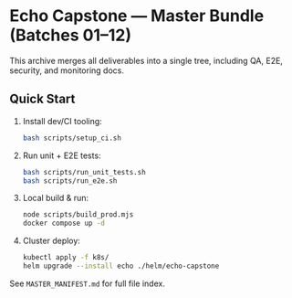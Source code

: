 # Echo Capstone — Master Bundle (Batches 01–12)

This archive merges all deliverables into a single tree, including QA, E2E, security, and monitoring docs.

## Quick Start
1. Install dev/CI tooling:
   ```bash
   bash scripts/setup_ci.sh
   ```
2. Run unit + E2E tests:
   ```bash
   bash scripts/run_unit_tests.sh
   bash scripts/run_e2e.sh
   ```
3. Local build & run:
   ```bash
   node scripts/build_prod.mjs
   docker compose up -d
   ```
4. Cluster deploy:
   ```bash
   kubectl apply -f k8s/
   helm upgrade --install echo ./helm/echo-capstone
   ```

See `MASTER_MANIFEST.md` for full file index.
